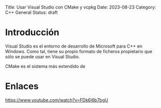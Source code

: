 Title: Usar Visual Studio con CMake y vcpkg
Date: 2023-08-23
Category: C++ General
Status: draft

# Introducción

Visual Studio es el entorno de desarrollo de Microsoft para C++ en Windows.
Como tal, tiene su propio formato de ficheros propietario que sólo se puede usar en Visual Studio.

CMake es el sistema más extendido de 


# Enlaces

https://www.youtube.com/watch?v=FDk6i6b7bgU

